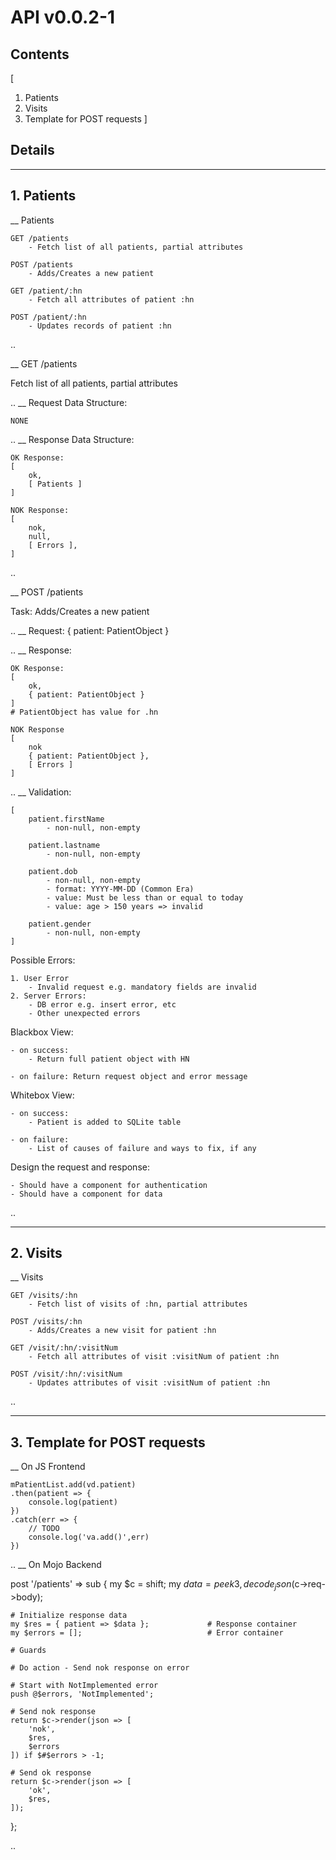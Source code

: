 # API v0.0.2-1

## Contents<a id="toc"></a>
[
1. Patients
2. Visits
3. Template for POST requests
]

## Details

----
<a id="1"></a>
## 1. Patients
__ Patients

    GET /patients
        - Fetch list of all patients, partial attributes

    POST /patients
        - Adds/Creates a new patient

    GET /patient/:hn
        - Fetch all attributes of patient :hn

    POST /patient/:hn
        - Updates records of patient :hn

..

__ GET /patients

Fetch list of all patients, partial attributes

..
__   Request Data Structure:

    NONE

..
__   Response Data Structure:

    OK Response:
    [
        ok,
        [ Patients ]
    ]

    NOK Response:
    [
        nok,
        null,
        [ Errors ],
    ]

..

__ POST /patients

Task: Adds/Creates a new patient

..
__   Request:
    {
        patient: PatientObject
    }

..
__   Response:

    OK Response:
    [
        ok,
        { patient: PatientObject }
    ]
    # PatientObject has value for .hn

    NOK Response
    [
        nok
        { patient: PatientObject },
        [ Errors ]
    ]

..
__   Validation:

    [
        patient.firstName
            - non-null, non-empty

        patient.lastname
            - non-null, non-empty

        patient.dob
            - non-null, non-empty
            - format: YYYY-MM-DD (Common Era)
            - value: Must be less than or equal to today
            - value: age > 150 years => invalid

        patient.gender
            - non-null, non-empty
    ]

Possible Errors:

    1. User Error
        - Invalid request e.g. mandatory fields are invalid
    2. Server Errors:
        - DB error e.g. insert error, etc
        - Other unexpected errors

Blackbox View:

    - on success:
        - Return full patient object with HN

    - on failure: Return request object and error message

Whitebox View:

    - on success:
        - Patient is added to SQLite table

    - on failure:
        - List of causes of failure and ways to fix, if any

Design the request and response:

    - Should have a component for authentication
    - Should have a component for data

..

----
<a id="2"></a>
## 2. Visits
__ Visits

    GET /visits/:hn
        - Fetch list of visits of :hn, partial attributes

    POST /visits/:hn
        - Adds/Creates a new visit for patient :hn

    GET /visit/:hn/:visitNum
        - Fetch all attributes of visit :visitNum of patient :hn

    POST /visit/:hn/:visitNum
        - Updates attributes of visit :visitNum of patient :hn

..

----
<a id="3"></a>
## 3. Template for POST requests
__ On JS Frontend

    mPatientList.add(vd.patient)
    .then(patient => {
        console.log(patient)
    })
    .catch(err => {
        // TODO
        console.log('va.add()',err)
    })

..
__ On Mojo Backend

post '/patients' => sub {
    my $c = shift;
    my $data = peek 3, decode_json($c->req->body);

    # Initialize response data
    my $res = { patient => $data };             # Response container
    my $errors = [];                            # Error container

    # Guards

    # Do action - Send nok response on error

    # Start with NotImplemented error
    push @$errors, 'NotImplemented';

    # Send nok response
    return $c->render(json => [
        'nok',
        $res,
        $errors
    ]) if $#$errors > -1;

    # Send ok response
    return $c->render(json => [
        'ok',
        $res,
    ]);

};

..

